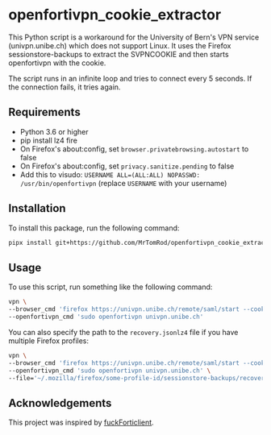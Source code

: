 # openfortivpn_cookie_extractor

This Python script is a workaround for the University of Bern's VPN service (univpn.unibe.ch) which does not support Linux. It uses the Firefox sessionstore-backups to extract the SVPNCOOKIE and then
starts openfortivpn with the cookie.

The script runs in an infinite loop and tries to connect every 5 seconds. If the connection fails, it tries again.

## Requirements

- Python 3.6 or higher
- pip install lz4 fire
- On Firefox's about:config, set `browser.privatebrowsing.autostart` to false
- On Firefox's about:config, set `privacy.sanitize.pending` to false
- Add this to visudo: `USERNAME ALL=(ALL:ALL) NOPASSWD: /usr/bin/openfortivpn` (replace `USERNAME` with your username)

## Installation

To install this package, run the following command:

```bash
pipx install git+https://github.com/MrTomRod/openfortivpn_cookie_extractor
```

## Usage

To use this script, run something like the following command:

```bash
vpn \
--browser_cmd 'firefox https://univpn.unibe.ch/remote/saml/start --cookie={cookie}' \
--openfortivpn_cmd 'sudo openfortivpn univpn.unibe.ch'
```

You can also specify the path to the `recovery.jsonlz4` file if you have multiple Firefox profiles:

```bash
vpn \
--browser_cmd 'firefox https://univpn.unibe.ch/remote/saml/start --cookie={cookie}' \
--openfortivpn_cmd 'sudo openfortivpn univpn.unibe.ch' \
--file='~/.mozilla/firefox/some-profile-id/sessionstore-backups/recovery.jsonlz4'
```

## Acknowledgements

This project was inspired by [fuckForticlient](https://github.com/nonamed01/fuckForticlient/).
